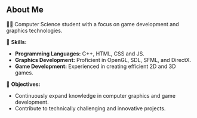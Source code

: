 ## About Me

👨‍💻 Computer Science student with a focus on game development and graphics technologies.

🎯 **Skills:**
- **Programming Languages:** C++, HTML, CSS and JS.
- **Graphics Development:** Proficient in OpenGL, SDL, SFML, and DirectX.
- **Game Development:** Experienced in creating efficient 2D and 3D games.

🚀 **Objectives:**
- Continuously expand knowledge in computer graphics and game development.
- Contribute to technically challenging and innovative projects.
